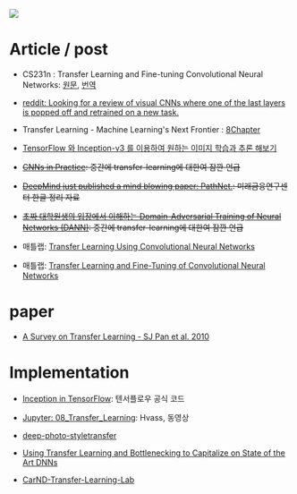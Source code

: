 ![](https://pbs.twimg.com/media/C7fbqxLW4AERcdD.jpg)

# Article / post
- CS231n : Transfer Learning and Fine-tuning Convolutional Neural Networks: [원문](http://cs231n.github.io/transfer-learning), [번역](http://ishuca.tistory.com/entry/CS231n-Transfer-Learning-and-Finetuning-Convolutional-Neural-Networks-한국어-번역)


- [reddit: Looking for a review of visual CNNs where one of the last layers is popped off and retrained on a new task.](https://www.reddit.com/r/MachineLearning/comments/656q8u/d_looking_for_a_review_of_visual_cnns_where_one/)

- Transfer Learning - Machine Learning's Next Frontier : [8Chapter](http://sebastianruder.com/transfer-learning/index.html)

- [TensorFlow 와 Inception-v3 를 이용하여 원하는 이미지 학습과 추론 해보기](http://gusrb.tistory.com/m/16)

- <del>[CNNs in Practice](http://nmhkahn.github.io/CNN-Practice): 중간에 transfer-learning에 대한여 잠깐 언급 </del>

- <del>[DeepMind just published a mind blowing paper: PathNet.](http://www.kcft.or.kr/2017/02/2120): 미래금융연구센터 한글 정리 자료 </del>

- <del>[초짜 대학원생의 입장에서 이해하는 Domain-Adversarial Training of Neural Networks (DANN)](http://jaejunyoo.blogspot.com/2017/01/domain-adversarial-training-of-neural.html): 중간에 transfer-learning에 대한여 잠깐 언급</del>

- 매틀랩: [Transfer Learning Using Convolutional Neural Networks](https://www.mathworks.com/help/nnet/examples/transfer-learning-using-convolutional-neural-networks.html)

- 매틀랩: [Transfer Learning and Fine-Tuning of Convolutional Neural Networks](http://www.mathworks.com/help/nnet/examples/transfer-learning-and-fine-tuning-of-convolutional-neural-networks.html)

# paper
- [A Survey on Transfer Learning - SJ Pan et al. 2010](https://www.cse.ust.hk/~qyang/Docs/2009/tkde_transfer_learning.pdf)

# Implementation
- [Inception in TensorFlow](https://github.com/tensorflow/models/tree/master/inception): 텐서플로우 공식 코드

- [Jupyter: 08_Transfer_Learning](https://github.com/Hvass-Labs/TensorFlow-Tutorials/blob/master/08_Transfer_Learning.ipynb): Hvass, 동영상

- [deep-photo-styletransfer](https://github.com/luanfujun/deep-photo-styletransfer)

- [Using Transfer Learning and Bottlenecking to Capitalize on State of the Art DNNs](https://medium.com/@galen.ballew/transferlearning-b65772083b47)

- [CarND-Transfer-Learning-Lab](https://github.com/paramaggarwal/CarND-Transfer-Learning-Lab)
